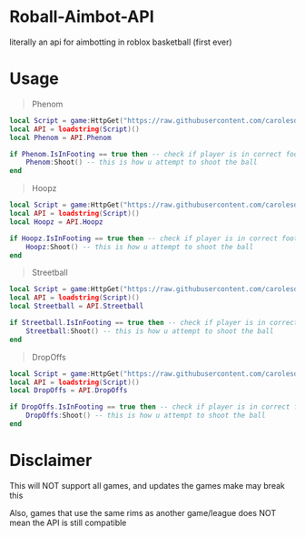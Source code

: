 # Roball-Aimbot-API
literally an api for aimbotting in roblox basketball (first ever)

# Usage

> Phenom
```lua
local Script = game:HttpGet("https://raw.githubusercontent.com/carolesdaughter/Roball-Aimbot-API/main/API.lua")
local API = loadstring(Script)()
local Phenom = API.Phenom

if Phenom.IsInFooting == true then -- check if player is in correct footing
    Phenom:Shoot() -- this is how u attempt to shoot the ball
end
```
> Hoopz
```lua
local Script = game:HttpGet("https://raw.githubusercontent.com/carolesdaughter/Roball-Aimbot-API/main/API.lua")
local API = loadstring(Script)()
local Hoopz = API.Hoopz

if Hoopz.IsInFooting == true then -- check if player is in correct footing
    Hoopz:Shoot() -- this is how u attempt to shoot the ball
end
```
> Streetball
```lua
local Script = game:HttpGet("https://raw.githubusercontent.com/carolesdaughter/Roball-Aimbot-API/main/API.lua")
local API = loadstring(Script)()
local Streetball = API.Streetball

if Streetball.IsInFooting == true then -- check if player is in correct footing
    Streetball:Shoot() -- this is how u attempt to shoot the ball
end
```
> DropOffs
```lua
local Script = game:HttpGet("https://raw.githubusercontent.com/carolesdaughter/Roball-Aimbot-API/main/API.lua")
local API = loadstring(Script)()
local DropOffs = API.DropOffs

if DropOffs.IsInFooting == true then -- check if player is in correct footing
    DropOffs:Shoot() -- this is how u attempt to shoot the ball
end
```

# Disclaimer

This will NOT support all games, and updates the games make may break this

Also, games that use the same rims as another game/league does NOT mean the API is still compatible
